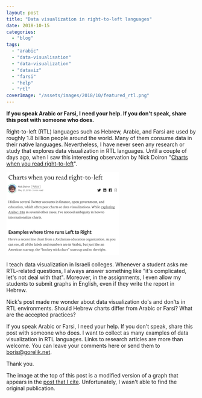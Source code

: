 ```yaml
---
layout: post
title: "Data visualization in right-to-left languages"
date: 2018-10-15
categories: 
  - "blog"
tags: 
  - "arabic"
  - "data-visualisation"
  - "data-visualization"
  - "dataviz"
  - "farsi"
  - "help"
  - "rtl"
coverImage: "/assets/images/2018/10/featured_rtl.png"
---
```


**If you speak Arabic or Farsi, I need your help. If you don't speak, share this post with someone who does.**

Right-to-left (RTL) languages such as Hebrew, Arabic, and Farsi are used by roughly 1.8 billion people around the world. Many of them consume data in their native languages. Nevertheless, I have never seen any research or study that explores data visualization in RTL languages. Until a couple of days ago, when I saw this interesting observation by Nick Doiron "[Charts when you read right-to-left](https://medium.com/@mapmeld/charts-when-you-read-right-to-left-614f0a2cf54d)".

![](/assets/images/2018/10/screen-shot-2020-05-11-at-7.50.29.png?w=300)

I teach data visualization in Israeli colleges. Whenever a student asks me RTL-related questions, I always answer something like "it's complicated, let's not deal with that". Moreover, in the assignments, I even allow my students to submit graphs in English, even if they write the report in Hebrew.

Nick's post made me wonder about data visualization do's and don'ts in RTL environments. Should Hebrew charts differ from Arabic or Farsi? What are the accepted practices?

If you speak Arabic or Farsi, I need your help. If you don't speak, share this post with someone who does. I want to collect as many examples of data visualization in RTL languages. Links to research articles are more than welcome. You can leave your comments here or send them to boris@gorelik.net.

Thank you.

The image at the top of this post is a modified version of a graph that appears in the [post that I cite](https://medium.com/@mapmeld/charts-when-you-read-right-to-left-614f0a2cf54d). Unfortunately, I wasn't able to find the original publication.
